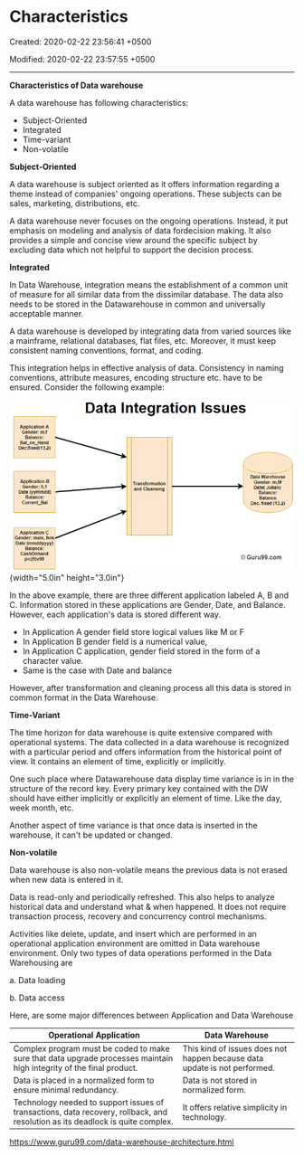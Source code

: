 # Characteristics

Created: 2020-02-22 23:56:41 +0500

Modified: 2020-02-22 23:57:55 +0500

---

**Characteristics of Data warehouse**

A data warehouse has following characteristics:
-   Subject-Oriented
-   Integrated
-   Time-variant
-   Non-volatile



**Subject-Oriented**

A data warehouse is subject oriented as it offers information regarding a theme instead of companies' ongoing operations. These subjects can be sales, marketing, distributions, etc.



A data warehouse never focuses on the ongoing operations. Instead, it put emphasis on modeling and analysis of data fordecision making. It also provides a simple and concise view around the specific subject by excluding data which not helpful to support the decision process.



**Integrated**

In Data Warehouse, integration means the establishment of a common unit of measure for all similar data from the dissimilar database. The data also needs to be stored in the Datawarehouse in common and universally acceptable manner.



A data warehouse is developed by integrating data from varied sources like a mainframe, relational databases, flat files, etc. Moreover, it must keep consistent naming conventions, format, and coding.



This integration helps in effective analysis of data. Consistency in naming conventions, attribute measures, encoding structure etc. have to be ensured. Consider the following example:

![Application A Gender: m,f Balance: Bal on Hand Application B Gender: 0,1 Date (yymmdd) Balance: Current Bal Application C Gender: male, fem Date (mmddyyyy) Balance: CashOnhand Data Integration Issues Data Warehouse Gender: Transformation Date( Julian) and Cleansing Balance: Balance Dec. fixed (13,2) O Guru99.com ](media/Data-Warehousing_Characteristics-image1.png){width="5.0in" height="3.0in"}



In the above example, there are three different application labeled A, B and C. Information stored in these applications are Gender, Date, and Balance. However, each application's data is stored different way.
-   In Application A gender field store logical values like M or F
-   In Application B gender field is a numerical value,
-   In Application C application, gender field stored in the form of a character value.
-   Same is the case with Date and balance



However, after transformation and cleaning process all this data is stored in common format in the Data Warehouse.



**Time-Variant**

The time horizon for data warehouse is quite extensive compared with operational systems. The data collected in a data warehouse is recognized with a particular period and offers information from the historical point of view. It contains an element of time, explicitly or implicitly.



One such place where Datawarehouse data display time variance is in in the structure of the record key. Every primary key contained with the DW should have either implicitly or explicitly an element of time. Like the day, week month, etc.



Another aspect of time variance is that once data is inserted in the warehouse, it can't be updated or changed.



**Non-volatile**

Data warehouse is also non-volatile means the previous data is not erased when new data is entered in it.



Data is read-only and periodically refreshed. This also helps to analyze historical data and understand what & when happened. It does not require transaction process, recovery and concurrency control mechanisms.



Activities like delete, update, and insert which are performed in an operational application environment are omitted in Data warehouse environment. Only two types of data operations performed in the Data Warehousing are

a.  Data loading

b.  Data access



Here, are some major differences between Application and Data Warehouse

| **Operational Application**                                                                                                    | **Data Warehouse**                                                        |
|--------------------------------------------|----------------------------|
| Complex program must be coded to make sure that data upgrade processes maintain high integrity of the final product.           | This kind of issues does not happen because data update is not performed. |
| Data is placed in a normalized form to ensure minimal redundancy.                                                              | Data is not stored in normalized form.                                    |
| Technology needed to support issues of transactions, data recovery, rollback, and resolution as its deadlock is quite complex. | It offers relative simplicity in technology.                              |



<https://www.guru99.com/data-warehouse-architecture.html>

